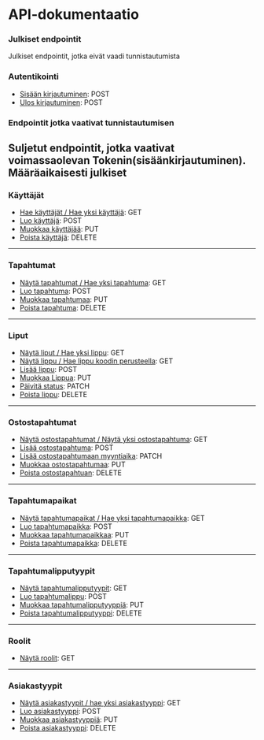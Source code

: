 # API-dokumentaatio

### Julkiset endpointit
Julkiset endpointit, jotka eivät vaadi tunnistautumista

### Autentikointi

- [Sisään kirjautuminen](kayttajat/autentikointi/login.md): POST
- [Ulos kirjautuminen](kayttajat/autentikointi/logout.md): POST

### Endpointit jotka vaativat tunnistautumisen
Suljetut endpointit, jotka vaativat voimassaolevan Tokenin(sisäänkirjautuminen).
Määräaikaisesti julkiset
---
### Käyttäjät
- [Hae käyttäjät / Hae yksi käyttäjä](kayttajat/get.md): GET
- [Luo käyttäjä](kayttajat/add.md): POST
- [Muokkaa käyttäjää](kayttajat/put.md): PUT
- [Poista käyttäjä](kayttajat/delete.md): DELETE
---
### Tapahtumat
- [Näytä tapahtumat / Hae yksi tapahtuma](tapahtumat/get.md): GET
- [Luo tapahtuma](tapahtumat/add.md): POST
- [Muokkaa tapahtumaa](tapahtumat/put.md): PUT
- [Poista tapahtuma](tapahtumat/delete.md): DELETE 
---
### Liput
- [Näytä liput / Hae yksi lippu](liput/get.md): GET
- [Näytä lippu / Hae lippu koodin perusteella](liput/getbycode.md): GET
- [Lisää lippu](liput/add.md): POST
- [Muokkaa Lippua](liput/put.md): PUT
- [Päivitä status](liput/patch.md): PATCH
- [Poista lippu](liput/delete.md): DELETE
---
### Ostostapahtumat
- [Näytä ostostapahtumat / Näytä yksi ostostapahtuma](ostostapahtumat/get.md): GET
- [Lisää ostostapahtuma](ostostapahtumat/add.md): POST
- [Lisää ostostapahtumaan myyntiaika](ostostapahtumat/patch.md): PATCH
- [Muokkaa ostostapahtumaa](ostostapahtumat/put.md): PUT
- [Poista ostostapahtuan](ostostapahtumat/delete.md): DELETE
---
### Tapahtumapaikat
- [Näytä tapahtumapaikat / Hae yksi tapahtumapaikka](tapahtumapaikat/get.md): GET
- [Luo tapahtumapaikka](tapahtumapaikat/add.md): POST
- [Muokkaa tapahtumapaikkaa](tapahtumapaikat/put.md): PUT
- [Poista tapahtumapaikka](tapahtumapaikat/delete.md): DELETE
---
### Tapahtumalipputyypit
- [Näytä tapahtumalipputyypit](tapahtumalipputyypit/get.md): GET
- [Luo tapahtumalippu](tapahtumalipputyypit/add.md): POST
- [Muokkaa tapahtumalipputyyppiä](tapahtumalipputyypit/put.md): PUT
- [Poista tapahtumalipputyyppi](tapahtumalipputyypit/delete.md): DELETE
---
### Roolit
- [Näytä roolit](roolit/get.md): GET
---
### Asiakastyypit
- [Näytä asiakastyypit / hae yksi asiakastyyppi](asiakastyypit/get.md): GET
- [Luo asiakastyyppi](asiakastyypit/add.md): POST
- [Muokkaa asiakastyyppiä](asiakastyypit/put.md): PUT
- [Poista asiakastyyppi](asiakastyypit/delete.md): DELETE
